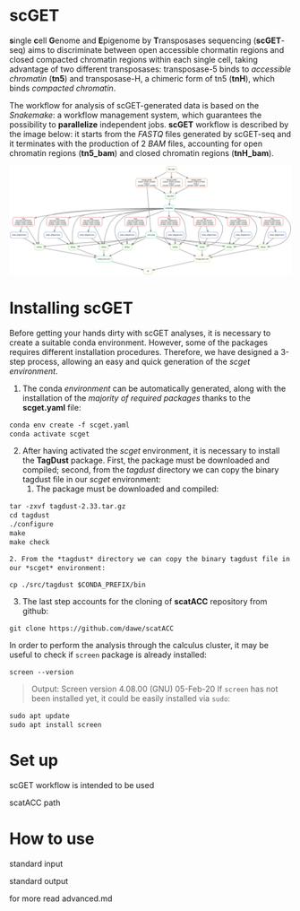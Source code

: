 # scGET
**s**ingle **c**ell **G**enome and **E**pigenome by **T**ransposases sequencing (**scGET**-seq) aims to discriminate between open accessible chormatin regions and closed compacted chromatin regions within each single cell, taking advantage of two different transposases: transposase-5 binds to *accessible chromatin* (**tn5**) and transposase-H, a chimeric form of tn5 (**tnH**), which binds *compacted chromatin*.


The workflow for analysis of scGET-generated data is based on the *Snakemake*: a workflow management system, which guarantees the possibility to **parallelize** independent jobs. **scGET** workflow is described by the image below: it starts from the *FASTQ* files generated by scGET-seq and it terminates with the production of 2 *BAM* files, accounting for open chromatin regions (**tn5_bam**) and closed chromatin regions (**tnH_bam**).


 ![dag](dag.svg)
# Installing scGET
Before getting your hands dirty with scGET analyses, it is necessary to create a suitable conda environment. However, some of the packages requires different installation procedures. Therefore, we have designed a 3-step process, allowing an easy and quick generation of the *scget environment*.


1. The conda *environment* can be automatically generated, along with the installation of the *majority of required packages* thanks to the **scget.yaml** file:
```
conda env create -f scget.yaml
conda activate scget
```
2. After having activated the *scget* environment, it is necessary to install the **TagDust** package. First, the package must be downloaded and compiled; second, from the *tagdust* directory we can copy the binary tagdust file in our *scget* environment: 
	1. The package must be downloaded and compiled:
```
tar -zxvf tagdust-2.33.tar.gz 
cd tagdust
./configure 
make
make check
```

	2. From the *tagdust* directory we can copy the binary tagdust file in our *scget* environment: 
```
cp ./src/tagdust $CONDA_PREFIX/bin
```
3. The last step accounts for the cloning of **scatACC** repository from github:
```
git clone https://github.com/dawe/scatACC
```
In order to perform the analysis through the calculus cluster, it may be useful to check if `screen` package is already installed:
```
screen --version
```
> Output: Screen version 4.08.00 (GNU) 05-Feb-20
If `screen` has not been installed yet, it could be easily installed via `sudo`:
```
sudo apt update
sudo apt install screen
```

 
# Set up
scGET workflow is intended to be used 

scatACC path

# How to use
standard input 

standard output

for more read advanced.md
